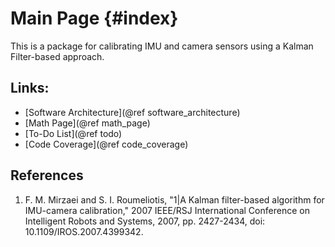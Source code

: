 # Main Page {#index}

This is a package for calibrating IMU and camera sensors using a Kalman Filter-based approach.

## Links:
- [Software Architecture](@ref software_architecture)
- [Math Page](@ref math_page)
- [To-Do List](@ref todo)
- [Code Coverage](@ref code_coverage)

## References
1. F. M. Mirzaei and S. I. Roumeliotis, 
   "1|A Kalman filter-based algorithm for IMU-camera calibration,"
   2007 IEEE/RSJ International Conference on Intelligent Robots and Systems, 2007, pp. 2427-2434, 
   doi: 10.1109/IROS.2007.4399342.
